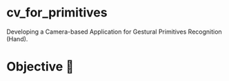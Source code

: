 # cv_for_primitives
Developing a Camera-based Application for Gestural Primitives Recognition (Hand).
# Objective 🎯
